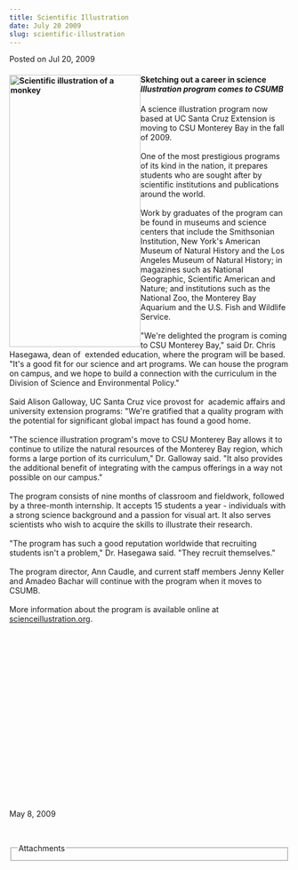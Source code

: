 ```yaml
---
title: Scientific Illustration
date: July 20 2009
slug: scientific-illustration
---
```





<span class="date">Posted on Jul 20, 2009    </span>
<h4><img alt="Scientific illustration of a monkey" height="490" src="http://news.csumb.edu/sites/default/files/65/igx_migrate/images/monkey.jpg" style="float:left" width="236"/></h4>
<h4>Sketching out a career in science<br>
<em>Illustration program comes to CSUMB</em></br></h4>
<p>A science illustration program now based at UC Santa Cruz
Extension is moving to CSU Monterey Bay in the fall of 2009.<br>
<br>
One of the most prestigious programs of its kind in the nation, it
prepares students who are sought after by scientific institutions
and publications around the world.<br>
<br>
Work by graduates of the program can be found in museums and
science centers that include the Smithsonian Institution, New
York&apos;s American Museum of Natural History and the Los Angeles
Museum of Natural History; in magazines such as National
Geographic, Scientific American and Nature; and institutions such
as the National Zoo, the Monterey Bay Aquarium and the U.S. Fish
and Wildlife Service.<br>
<br>
&quot;We&apos;re delighted the program is coming to CSU Monterey Bay,&quot; said
Dr. Chris Hasegawa, dean of&#xA0; extended education, where the
program will be based. &quot;It&apos;s a good fit for our science and art
programs. We can house the program on campus, and we hope to build
a connection with the curriculum in the Division of Science and
Environmental Policy.&quot;<br>
<br>
Said Alison Galloway, UC Santa Cruz vice provost for&#xA0; academic
affairs and university extension programs: &quot;We&apos;re gratified that a
quality program with the potential for significant global impact
has found a good home.<br>
<br>
&quot;The science illustration program&apos;s move to CSU Monterey Bay allows
it to continue to utilize the natural resources of the Monterey Bay
region, which forms a large portion of its curriculum,&quot; Dr.
Galloway said. &quot;It also provides the additional benefit of
integrating with the campus offerings in a way not possible on our
campus.&quot;<br>
<br>
The program consists of&#xA0;nine months of classroom and
fieldwork, followed by a three-month internship. It accepts 15
students a year - individuals with a strong science background and
a passion for visual art. It also serves scientists who wish to
acquire the skills to illustrate their research.<br>
<br>
&quot;The program has such a good reputation worldwide that recruiting
students isn&apos;t a problem,&quot; Dr. Hasegawa said. &quot;They recruit
themselves.&quot;<br>
<br>
The program director, Ann Caudle, and current staff members Jenny
Keller and Amadeo Bachar will continue with the program when it
moves to CSUMB.<br>
<br>
More information about the program is available online at <a href="http://www.scienceillustration.org" target="_blank" rel="nofollow">scienceillustration.org</a>.</br></br></br></br></br></br></br></br></br></br></br></br></br></br></br></br></br></br></p>
<p>&#xA0;</p>
<p>May 8, 2009</p>
<p>&#xA0;</p>
<fieldset class="fieldgroup group-attachments">
<legend>Attachments</legend>
<div class="field field-type-emvideo field-field-attach-video">
<div class="field-items">
<div class="field-item odd">
<div class="emvideo emvideo-video emvideo-"/>
</div>
</div>
</div>
</fieldset>





